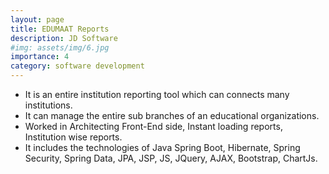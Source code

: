 ```yaml
---
layout: page
title: EDUMAAT Reports
description: JD Software
#img: assets/img/6.jpg
importance: 4
category: software development
---
```


* It is an entire institution reporting tool which can connects many institutions.
* It can manage the entire sub branches of an educational organizations.
* Worked in Architecting Front-End side, Instant loading reports, Institution wise reports.
* It includes the technologies of Java Spring Boot, Hibernate, Spring Security, Spring Data, JPA, JSP, JS, JQuery, AJAX, Bootstrap, ChartJs.